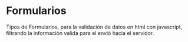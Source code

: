 # Formularios
Tipos de Formularios, para la validación de datos en html con javascript, filtrando la información valida para el envió hacia el servidor.
